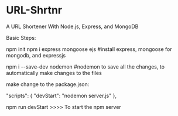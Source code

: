 # URL-Shrtnr

 A URL Shortener With Node.js, Express, and MongoDB

Basic Steps:

npm init
npm i express mongoose ejs
#install express, mongoose for mongodb, and expressjs

npm i --save-dev nodemon
#nodemon to save all the changes, to automatically make changes to the files 

make change to the package.json:

"scripts": {
    "devStart": "nodemon server.js"
  },

 npm run devStart >>>> To start the npm server

